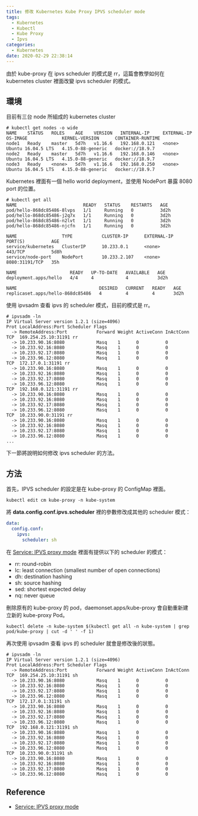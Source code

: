 ```yaml
---
title: 修改 Kubernetes Kube Proxy IPVS scheduler mode
tags:
  - Kubernetes
  - Kubectl
  - Kube Proxy
  - Ipvs
categories:
  - Kubernetes
date: 2020-02-29 22:38:14
---
```


由於 kube-proxy 在 ipvs scheduler 的模式是 rr，這篇會教學如何在 kubernetes cluster 裡面改變 ipvs scheduler 的模式。

## 環境

目前有三台 node 所組成的 kubernetes cluster

```shell
# kubectl get nodes -o wide
NAME    STATUS   ROLES    AGE    VERSION   INTERNAL-IP     EXTERNAL-IP   OS-IMAGE             KERNEL-VERSION      CONTAINER-RUNTIME
node1   Ready    master   5d7h   v1.16.6   192.168.0.121   <none>        Ubuntu 16.04.5 LTS   4.15.0-88-generic   docker://18.9.7
node2   Ready    master   5d7h   v1.16.6   192.168.0.146   <none>        Ubuntu 16.04.5 LTS   4.15.0-88-generic   docker://18.9.7
node3   Ready    <none>   5d7h   v1.16.6   192.168.0.250   <none>        Ubuntu 16.04.5 LTS   4.15.0-88-generic   docker://18.9.7
```

Kubernetes 裡面有一個 hello world deployment，並使用 NodePort 暴露 8080 port 的位置。

```shell
# kubectl get all
NAME                         READY   STATUS    RESTARTS   AGE
pod/hello-868dc85486-8lvps   1/1     Running   0          3d2h
pod/hello-868dc85486-j2q7x   1/1     Running   0          3d2h
pod/hello-868dc85486-n2lvt   1/1     Running   0          3d2h
pod/hello-868dc85486-njcfn   1/1     Running   0          3d2h

NAME                 TYPE           CLUSTER-IP      EXTERNAL-IP     PORT(S)          AGE
service/kubernetes   ClusterIP      10.233.0.1      <none>          443/TCP          5d8h
service/node-port    NodePort       10.233.2.107    <none>          8080:31191/TCP   35h

NAME                    READY   UP-TO-DATE   AVAILABLE   AGE
deployment.apps/hello   4/4     4            4           3d2h

NAME                               DESIRED   CURRENT   READY   AGE
replicaset.apps/hello-868dc85486   4         4         4       3d2h
```

使用 ipvsadm 查看 ipvs 的 scheduler 模式，目前的模式是 rr。

```shell
# ipvsadm -ln
IP Virtual Server version 1.2.1 (size=4096)
Prot LocalAddress:Port Scheduler Flags
  -> RemoteAddress:Port           Forward Weight ActiveConn InActConn
TCP  169.254.25.10:31191 rr
  -> 10.233.90.16:8080            Masq    1      0          0         
  -> 10.233.92.16:8080            Masq    1      0          0         
  -> 10.233.92.17:8080            Masq    1      0          0         
  -> 10.233.96.12:8080            Masq    1      0          0         
TCP  172.17.0.1:31191 rr
  -> 10.233.90.16:8080            Masq    1      0          0         
  -> 10.233.92.16:8080            Masq    1      0          0         
  -> 10.233.92.17:8080            Masq    1      0          0         
  -> 10.233.96.12:8080            Masq    1      0          0         
TCP  192.168.0.121:31191 rr
  -> 10.233.90.16:8080            Masq    1      0          0         
  -> 10.233.92.16:8080            Masq    1      0          0         
  -> 10.233.92.17:8080            Masq    1      0          0         
  -> 10.233.96.12:8080            Masq    1      0          0
TCP  10.233.90.0:31191 rr
  -> 10.233.90.16:8080            Masq    1      0          0         
  -> 10.233.92.16:8080            Masq    1      0          0         
  -> 10.233.92.17:8080            Masq    1      0          0         
  -> 10.233.96.12:8080            Masq    1      0          0 
...
```

下一節將說明如何修改 ipvs scheduler 的方法。

## 方法

首先，IPVS scheduler 的設定是在 kube-proxy 的 ConfigMap 裡面。

```shell
kubectl edit cm kube-proxy -n kube-system
```

將 **data.config.conf.ipvs.scheduler** 裡的參數修改成其他的 scheduler 模式：

```yaml
data:
  config.conf:
    ipvs:
      scheduler: sh
```

在 [Service: IPVS proxy mode][1] 裡面有提供以下的 scheduler 的模式：

- rr: round-robin
- lc: least connection (smallest number of open connections)
- dh: destination hashing
- sh: source hashing
- sed: shortest expected delay
- nq: never queue

刪除原有的 kube-proxy 的 pod，daemonset.apps/kube-proxy 會自動重新建立新的 kube-proxy Pod。

```shell
kubectl delete -n kube-system $(kubectl get all -n kube-system | grep pod/kube-proxy | cut -d ' ' -f 1)
```

再次使用 ipvsadm 查看 ipvs 的 scheduler 就會是修改後的狀態。

```shell
# ipvsadm -ln
IP Virtual Server version 1.2.1 (size=4096)
Prot LocalAddress:Port Scheduler Flags
  -> RemoteAddress:Port           Forward Weight ActiveConn InActConn
TCP  169.254.25.10:31191 sh
  -> 10.233.90.16:8080            Masq    1      0          0         
  -> 10.233.92.16:8080            Masq    1      0          0         
  -> 10.233.92.17:8080            Masq    1      0          0         
  -> 10.233.96.12:8080            Masq    1      0          0         
TCP  172.17.0.1:31191 sh
  -> 10.233.90.16:8080            Masq    1      0          0         
  -> 10.233.92.16:8080            Masq    1      0          0         
  -> 10.233.92.17:8080            Masq    1      0          0         
  -> 10.233.96.12:8080            Masq    1      0          0         
TCP  192.168.0.121:31191 sh
  -> 10.233.90.16:8080            Masq    1      0          0         
  -> 10.233.92.16:8080            Masq    1      0          0         
  -> 10.233.92.17:8080            Masq    1      0          0         
  -> 10.233.96.12:8080            Masq    1      0          0
TCP  10.233.90.0:31191 sh
  -> 10.233.90.16:8080            Masq    1      0          0         
  -> 10.233.92.16:8080            Masq    1      0          0         
  -> 10.233.92.17:8080            Masq    1      0          0         
  -> 10.233.96.12:8080            Masq    1      0          0 
```

## Reference

- [Service: IPVS proxy mode][1]

[1]: https://kubernetes.io/docs/concepts/services-networking/service/#proxy-mode-ipvs

